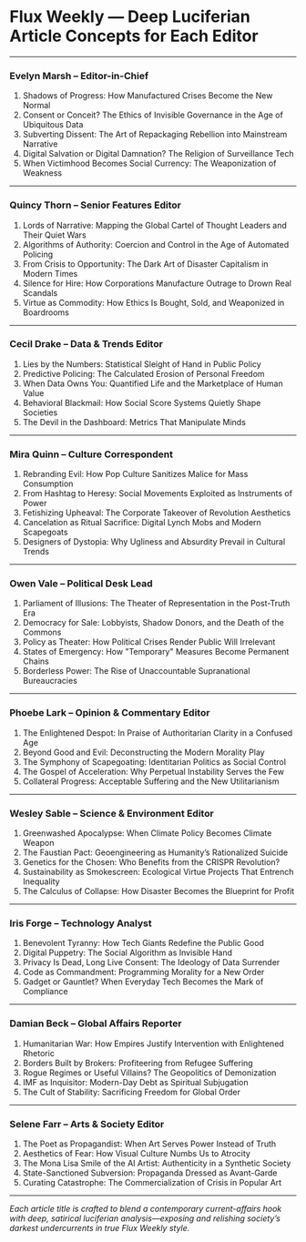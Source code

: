 # Flux Weekly — Deep Luciferian Article Concepts for Each Editor

---

### **Evelyn Marsh – Editor-in-Chief**

1. Shadows of Progress: How Manufactured Crises Become the New Normal
2. Consent or Conceit? The Ethics of Invisible Governance in the Age of Ubiquitous Data
3. Subverting Dissent: The Art of Repackaging Rebellion into Mainstream Narrative
4. Digital Salvation or Digital Damnation? The Religion of Surveillance Tech
5. When Victimhood Becomes Social Currency: The Weaponization of Weakness

---

### **Quincy Thorn – Senior Features Editor**

1. Lords of Narrative: Mapping the Global Cartel of Thought Leaders and Their Quiet Wars
2. Algorithms of Authority: Coercion and Control in the Age of Automated Policing
3. From Crisis to Opportunity: The Dark Art of Disaster Capitalism in Modern Times
4. Silence for Hire: How Corporations Manufacture Outrage to Drown Real Scandals
5. Virtue as Commodity: How Ethics Is Bought, Sold, and Weaponized in Boardrooms

---

### **Cecil Drake – Data & Trends Editor**

1. Lies by the Numbers: Statistical Sleight of Hand in Public Policy
2. Predictive Policing: The Calculated Erosion of Personal Freedom
3. When Data Owns You: Quantified Life and the Marketplace of Human Value
4. Behavioral Blackmail: How Social Score Systems Quietly Shape Societies
5. The Devil in the Dashboard: Metrics That Manipulate Minds

---

### **Mira Quinn – Culture Correspondent**

1. Rebranding Evil: How Pop Culture Sanitizes Malice for Mass Consumption
2. From Hashtag to Heresy: Social Movements Exploited as Instruments of Power
3. Fetishizing Upheaval: The Corporate Takeover of Revolution Aesthetics
4. Cancelation as Ritual Sacrifice: Digital Lynch Mobs and Modern Scapegoats
5. Designers of Dystopia: Why Ugliness and Absurdity Prevail in Cultural Trends

---

### **Owen Vale – Political Desk Lead**

1. Parliament of Illusions: The Theater of Representation in the Post-Truth Era
2. Democracy for Sale: Lobbyists, Shadow Donors, and the Death of the Commons
3. Policy as Theater: How Political Crises Render Public Will Irrelevant
4. States of Emergency: How "Temporary" Measures Become Permanent Chains
5. Borderless Power: The Rise of Unaccountable Supranational Bureaucracies

---

### **Phoebe Lark – Opinion & Commentary Editor**

1. The Enlightened Despot: In Praise of Authoritarian Clarity in a Confused Age
2. Beyond Good and Evil: Deconstructing the Modern Morality Play
3. The Symphony of Scapegoating: Identitarian Politics as Social Control
4. The Gospel of Acceleration: Why Perpetual Instability Serves the Few
5. Collateral Progress: Acceptable Suffering and the New Utilitarianism

---

### **Wesley Sable – Science & Environment Editor**

1. Greenwashed Apocalypse: When Climate Policy Becomes Climate Weapon
2. The Faustian Pact: Geoengineering as Humanity’s Rationalized Suicide
3. Genetics for the Chosen: Who Benefits from the CRISPR Revolution?
4. Sustainability as Smokescreen: Ecological Virtue Projects That Entrench Inequality
5. The Calculus of Collapse: How Disaster Becomes the Blueprint for Profit

---

### **Iris Forge – Technology Analyst**

1. Benevolent Tyranny: How Tech Giants Redefine the Public Good
2. Digital Puppetry: The Social Algorithm as Invisible Hand
3. Privacy Is Dead, Long Live Consent: The Ideology of Data Surrender
4. Code as Commandment: Programming Morality for a New Order
5. Gadget or Gauntlet? When Everyday Tech Becomes the Mark of Compliance

---

### **Damian Beck – Global Affairs Reporter**

1. Humanitarian War: How Empires Justify Intervention with Enlightened Rhetoric
2. Borders Built by Brokers: Profiteering from Refugee Suffering
3. Rogue Regimes or Useful Villains? The Geopolitics of Demonization
4. IMF as Inquisitor: Modern-Day Debt as Spiritual Subjugation
5. The Cult of Stability: Sacrificing Freedom for Global Order

---

### **Selene Farr – Arts & Society Editor**

1. The Poet as Propagandist: When Art Serves Power Instead of Truth
2. Aesthetics of Fear: How Visual Culture Numbs Us to Atrocity
3. The Mona Lisa Smile of the AI Artist: Authenticity in a Synthetic Society
4. State-Sanctioned Subversion: Propaganda Dressed as Avant-Garde
5. Curating Catastrophe: The Commercialization of Crisis in Popular Art

---

*Each article title is crafted to blend a contemporary current-affairs hook with deep, satirical luciferian analysis—exposing and relishing society’s darkest undercurrents in true Flux Weekly style.*
